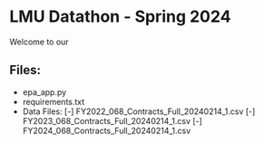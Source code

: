 # LMU Datathon - Spring 2024
Welcome to our

## Files:
- epa_app.py
- requirements.txt
- Data Files:
[-] FY2022_068_Contracts_Full_20240214_1.csv
[-] FY2023_068_Contracts_Full_20240214_1.csv
[-] FY2024_068_Contracts_Full_20240214_1.csv
